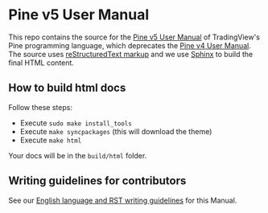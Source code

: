 # Pine v5 User Manual

This repo contains the source for the [Pine v5 User Manual](https://www.tradingview.com/pine-script-docs/en/v5/index.html) of TradingView's Pine programming language, which deprecates the [Pine v4 User Manual](https://www.tradingview.com/pine-script-docs/en/v4/index.html). The source uses [reStructuredText markup](https://docutils.sourceforge.io/docs/ref/rst/restructuredtext.html) and we use [Sphinx](https://www.sphinx-doc.org/en/master/) to build the final HTML content.


## How to build html docs
Follow these steps:

* Execute `sudo make install_tools`
* Execute `make syncpackages` (this will download the theme)
* Execute `make html`

Your docs will be in the `build/html` folder.


## Writing guidelines for contributors

See our [English language and RST writing guidelines](https://github.com/tradingview/documentation-guidelines/blob/main/PineUserManual/README.md) for this Manual.